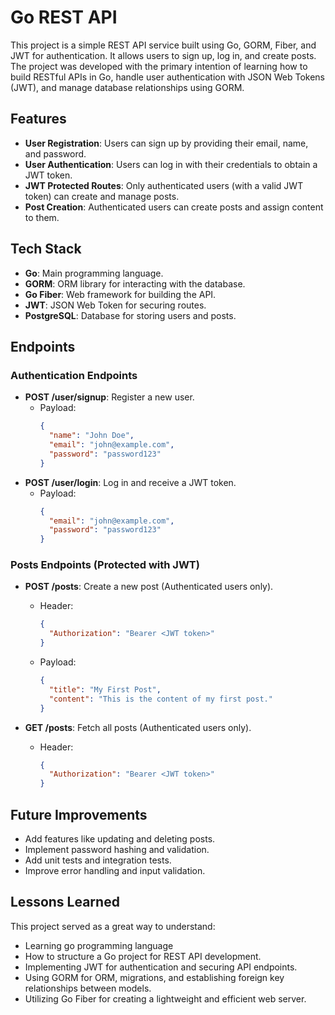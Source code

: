 # Go REST API 

This project is a simple REST API service built using Go, GORM, Fiber, and JWT for authentication. It allows users to sign up, log in, and create posts. The project was developed with the primary intention of learning how to build RESTful APIs in Go, handle user authentication with JSON Web Tokens (JWT), and manage database relationships using GORM.

## Features

- **User Registration**: Users can sign up by providing their email, name, and password.
- **User Authentication**: Users can log in with their credentials to obtain a JWT token.
- **JWT Protected Routes**: Only authenticated users (with a valid JWT token) can create and manage posts.
- **Post Creation**: Authenticated users can create posts and assign content to them.

## Tech Stack

- **Go**: Main programming language.
- **GORM**: ORM library for interacting with the database.
- **Go Fiber**: Web framework for building the API.
- **JWT**: JSON Web Token for securing routes.
- **PostgreSQL**: Database for storing users and posts.

## Endpoints

### Authentication Endpoints
- **POST /user/signup**: Register a new user.
    - Payload:
      ```json
      {
        "name": "John Doe",
        "email": "john@example.com",
        "password": "password123"
      }
      ```
- **POST /user/login**: Log in and receive a JWT token.
    - Payload:
      ```json
      {
        "email": "john@example.com",
        "password": "password123"
      }
      ```

### Posts Endpoints (Protected with JWT)
- **POST /posts**: Create a new post (Authenticated users only).
    - Header: 
      ```json
      {
        "Authorization": "Bearer <JWT token>"
      }
      ```
    - Payload:
      ```json
      {
        "title": "My First Post",
        "content": "This is the content of my first post."
      }
      ```

- **GET /posts**: Fetch all posts (Authenticated users only).
    - Header: 
      ```json
      {
        "Authorization": "Bearer <JWT token>"
      }
      ```

## Future Improvements

* Add features like updating and deleting posts.
* Implement password hashing and validation.
* Add unit tests and integration tests.
* Improve error handling and input validation.

## Lessons Learned

This project served as a great way to understand:

* Learning go programming language
* How to structure a Go project for REST API development.
* Implementing JWT for authentication and securing API endpoints.
* Using GORM for ORM, migrations, and establishing foreign key relationships between models.
* Utilizing Go Fiber for creating a lightweight and efficient web server.
